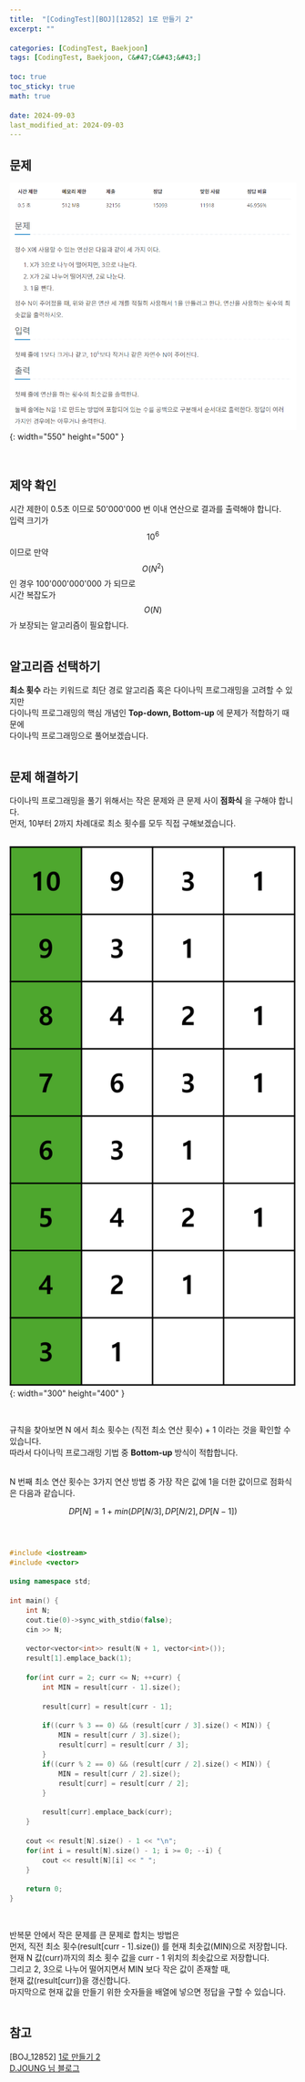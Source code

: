 ```yaml
---
title:  "[CodingTest][BOJ][12852] 1로 만들기 2"
excerpt: ""

categories: [CodingTest, Baekjoon]
tags: [CodingTest, Baekjoon, C&#47;C&#43;&#43;]

toc: true
toc_sticky: true
math: true
 
date: 2024-09-03
last_modified_at: 2024-09-03
---
```


## 문제

![12852번](/assets/img/Boj/12852_1로만들기2_01.png){: width="550" height="500" }  

<br/>

## 제약 확인

시간 제한이 0.5초 이므로 50'000'000 번 이내 연산으로 결과를 출력해야 합니다.  
입력 크기가 $$10^6$$ 이므로 만약 $$O(N^2)$$ 인 경우 100'000'000'000 가 되므로  
시간 복잡도가 $$O(N)$$ 가 보장되는 알고리즘이 필요합니다.  
<br/>

## 알고리즘 선택하기

**최소 횟수** 라는 키워드로 최단 경로 알고리즘 혹은 다이나믹 프로그래밍을 고려할 수 있지만  
다이나믹 프로그래밍의 핵심 개념인 **Top-down, Bottom-up** 에 문제가 적합하기 때문에  
다이나믹 프로그래밍으로 풀어보겠습니다.  
<br/>

## 문제 해결하기

다이나믹 프로그래밍을 풀기 위해서는 작은 문제와 큰 문제 사이 **점화식** 을 구해야 합니다.  
먼저, 10부터 2까지 차례대로 최소 횟수를 모두 직접 구해보겠습니다.  
<br/>

![12852번](/assets/img/Boj/12852_1로만들기2_02.png){: width="300" height="400" }  

<br/>

규칙을 찾아보면 N 에서 최소 횟수는 (직전 최소 연산 횟수) + 1 이라는 것을 확인할 수 있습니다.  
따라서 다이나믹 프로그래밍 기법 중 **Bottom-up** 방식이 적합합니다.  
<br/>

N 번째 최소 연산 횟수는 3가지 연산 방법 중 가장 작은 값에 1을 더한 값이므로 점화식은 다음과 같습니다.  

$$DP[N] = 1 + min(DP[N / 3], DP[N / 2], DP[N - 1])$$  
<br/>

```c++
#include <iostream>
#include <vector>

using namespace std;

int main() {
    int N;
    cout.tie(0)->sync_with_stdio(false);
    cin >> N;

    vector<vector<int>> result(N + 1, vector<int>());
    result[1].emplace_back(1);

    for(int curr = 2; curr <= N; ++curr) {
        int MIN = result[curr - 1].size();

        result[curr] = result[curr - 1];

        if((curr % 3 == 0) && (result[curr / 3].size() < MIN)) {
            MIN = result[curr / 3].size();
            result[curr] = result[curr / 3];
        }
        if((curr % 2 == 0) && (result[curr / 2].size() < MIN)) {
            MIN = result[curr / 2].size();
            result[curr] = result[curr / 2];
        }

        result[curr].emplace_back(curr);
    }

    cout << result[N].size() - 1 << "\n";
    for(int i = result[N].size() - 1; i >= 0; --i) {
        cout << result[N][i] << " ";
    }

    return 0;
}
```

<br/>

반복문 안에서 작은 문제를 큰 문제로 합치는 방법은  
먼저, 직전 최소 횟수(result[curr - 1].size()) 를 현재 최솟값(MIN)으로 저장합니다.  
현재 N 값(curr)까지의 최소 횟수 값을 curr - 1 위치의 최솟값으로 저장합니다.  
그리고 2, 3으로 나누어 떨어지면서 MIN 보다 작은 값이 존재할 때,  
현재 값(result[curr])을 갱신합니다.  
마지막으로 현재 값을 만들기 위한 숫자들을 배열에 넣으면 정답을 구할 수 있습니다.  
<br/>

## 참고
[BOJ_12852] [1로 만들기 2](https://www.acmicpc.net/problem/12852)  
[D.JOUNG 님 블로그](https://djoung.tistory.com/entry/%EB%B0%B1%EC%A4%80-%EB%AC%B8%EC%A0%9C%ED%92%80%EC%9D%B4-12852-1%EB%A1%9C-%EB%A7%8C%EB%93%A4%EA%B8%B0-2-CC?pidx=0)  
<br/>
